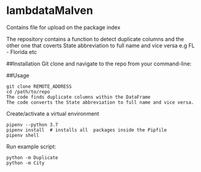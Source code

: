 # lambdataMalven
 Contains file for upload on the package index

The repository contains a function to detect duplicate columns and the other one that coverts State abbreviation to full name and vice versa
e.g FL - Florida etc

##Installation
Git clone and navigate to the repo from your command-line:

##Usage
```
git clone REMOTE_ADDRESS
cd /path/to/repo
The code finds duplicate columns within the DataFrame
The code converts the State abbreviation to full name and vice versa.
````
Create/activate a virtual environment
```
pipenv --python 3.7
pipenv install  # installs all  packages inside the Pipfile
pipenv shell
```
Run example script:
```
python -m Duplicate
python -m City
```
